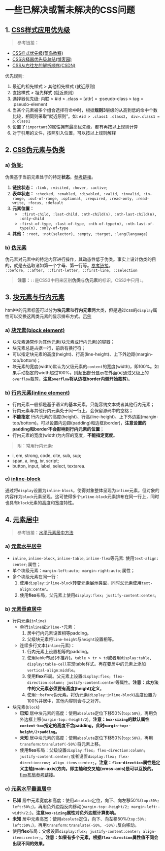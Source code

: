 # 一些已解决或暂未解决的CSS问题

## 1. [CSS样式应用优先级](#css-priority)
>参考链接：
- [CSS样式优先级(菜鸟教程)](http://www.runoob.com/w3cnote/css-style-priority.html)
- [CSS选择器优先级总结(博客园)](https://www.cnblogs.com/zxjwlh/p/6213239.html)
- [CSS从右往左的解析顺序(CSDN)](https://blog.csdn.net/jinboker/article/details/52126021)

优先规则:
1. 最近的祖先样式 > 其他祖先样式 (就近原则)
2. 直接样式 > 祖先样式 (就近原则)
3. 选择器优先级: 内联 > #id > .class = [attr] = :pseudo-class > tag = :pseudo-element
4. 当某个元素被多个组合选择符命中时，根据**规则3**层级的从高到低的命中个数比较，相同则采取“就近原则”。如: `#id > .class1 .class2`， `div>.class1 = p.class1`
5. 设置了`!important`的属性拥有最高优先级，都有再按以上规则计算
6. 对于引用的文件，按照引入位置，可以按以上规则解释  

## 2. [CSS伪元素与伪类](#css-pesudo-class-element)
### a) [伪类:](#pesudo-classes)
伪类基于当前元素处于的特定**状态**。[参考链接](http://www.runoob.com/css/css-pseudo-classes.html)。
1. **链接状态：** `:link, :visited, :hover, :active`;
2. **表单状态：** `:checked, :enabled, :disabled, :valid, :invalid, :in-range, :out-of-range, :optional, :required, :read-only, :read-write, :focus, :default`
3. **元素位置：**
    - ` :first-child, :last-child, :nth-child(n), :nth-last-child(n), :only-child`
    - `:first-of-type, :last-of-type, :nth-of-type(n), :nth-last-of-type(n), :only-of-type`
4. **其他：** `:root, :not(selector), :empty, :target, :lang(language)`   

### b) [伪元素](#pesudo-elements)
伪元素对元素中的特定内容进行操作，其动态性低于伪类。事实上设计伪类的目的，就是去选取诸如第一个字母、第一行等。[参考链接](http://www.runoob.com/css/css-pseudo-elements.html)。  
`::before, ::after, ::first-letter, ::first-line, ::selection`  
>**注意：**`::`是CSS3中用来区别**伪类**与**伪元素**的标识，CSS2中只用`:`。

## 3. [块元素与行内元素](#block_inline)
html中的元素标签可以分为**块元素**和**行内元素**两大类，但是通过css的`display`属性可以交换这两类元素的显示排布方式。[示例](./examples/cssproblems/block-inline.html)
### a) [块元素(block element)](#block_element)
- 块元素通常作为其他元素(块元素或行内元素)的容器；
- 块元素总是占据一行，前后有换行符；
- 可以指定块元素的高度(height)、行高(line-height)、上下外边距(margin-top/bottom)；
- 块元素的宽度(width)默认为父级元素的`content`的宽度(width)，即100%。如果手动指定的width超过100%，则超出部分显示在外面(可通过父级上的`overflow`裁剪，**注意`overflow`将从边框border内侧开始裁剪**)。

### b) [行内元素(inline element)](#inlien_element)
- 行内元素一般都是基于语义的基本元素，只能容纳文本或者其他行内元素；
- 行内元素与其他行内元素处于同一行上，会保留源码中的空格；
- **不能指定** 行内元素的高度(height)、行高(line-height)、上下外边距(margin-top/bottom)。可以设置内边距(padding)和边框(border)，**注意设置的padding和border不会影响到行内元素的位置**；
- 行内元素的宽度(width)为内容的宽度，**不能指定宽度**。

>附：常用行内元素:
- i, em, strong, code, cite, sub, sup;
- span, a, img, br, script;
- button, input, label, select, textarea.

### c) [inline-block](#inline_block)
通过将`display`设置为`inline-block`，使得对象整体呈现为`inline`元素，但对象的内容作为`block`元素呈现。这可使得多个`inline-block`元素排布在同一行上，同时也具有`block`元素的高度和宽度特性。

## 4. [元素居中](#centering)
>参考链接：[水平元素居中方法](https://css-tricks.com/centering-css-complete-guide/)

### a) [元素水平居中](#horizontally)
- `inline`, `inline-block`, `inline-table`, `inline-flex`等元素: 使用`text-align: center;`属性；
- 单个块级元素：`margin-left:auto; margin-right:auto;`属性；
- 多个块级元素在同一行：
    1. 使用`display:inline-block`转变元素展示类型，同时父元素使用`text-align:center`。
    2. 使用**flex**布局，父元素上使用`display:flex; justify-content:center`。

### b) [元素垂直居中](#vertically)
- 行内元素(`inline`)
    - 单行`inline`或`inline-*`元素：
        1. 居中行内元素设置相等padding。
        2. 父级块元素将`line-height`与`height`设置相等。
    - 连续多行文本(`inline`元素)：
        1. 行内元素上设置相等的padding。
        2. 使用table布局(不推荐)。`table > tr > td`或者用`display:table, display:table-cell`实现table样式。再在要居中的元素上添加`vertical-align:middle`。
        3. 使用**flex**布局。父元素上设置`display:flex; flex-direction:column; justify-content:center`等属性。**注意：此方法中的父元素必须要有高度(height)定义**。
        4. 使用`::before`伪元素。将伪元素(`display:inline-block`)高度设置为100%并居中，其他内容则会与之对齐。
- 块元素(`block`)
    - **已知** 居中块元素的高度：使用`absolute`定位下移50%(`top:50%`)，再用负外边框上移(`margin-top:-height/2`)。**注意：`box-sizing`的默认属性`content-box`指定的高度不含padding，此时`margin-top:-height/2+padding`。**
    - **未知** 居中块元素的高度：使用`absolute`定位下移50%(`top:50%`)，再用`transform:translateY(-50%)`将元素上移。
    - 使用**flex**布局：父级设置`display:flex; flex-direction:column; justify-content:center;`或者设置`display:flex; flex-direction:row; align-items:center;`。**注意：`flex-direction`属性是定义主轴(main-axis)方向，即主轴和交叉轴(cross-axis)是可以互换的。**[flex布局参考链接](http://www.ruanyifeng.com/blog/2015/07/flex-grammar.html)。

### c) [元素水平垂直居中](#horizontally-vertically)
- **已知** 居中元素宽度和高度：使用`absolute`定位，向下、向左移50%(`top:50%; left:50%;`)，再用负外边距反向移动(`margin-top:-height/2; margin-left:-width/2;`)。**注意`box-sizing`属性对负外边框计算影响。**
- **未知** 居中元素高宽：使用`absolute`定位，向下、向左移50%(`top:50%; left:50%;`)，再用`transform:translate(-50%, -50%);`反向移动。
- 使用**flex**布局：父级设置`display:flex; justify-content:center; align-items:center;`。**注意：如果有多个元素，根据`flex-direction`属性值不同会出现不同的效果。**
